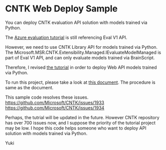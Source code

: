 # CNTK Web Deploy Sample

You can deploy CNTK evaluation API solution with models trained via Python.

The [Azure evaluation tutorial](https://github.com/Microsoft/CNTK/tree/master/Examples/Evaluation/CNTKAzureTutorial01) is still referencing Eval V1 API.


However, we need to use CNTK Library API for models trained via Python.
The Microsoft.MSR.CNTK.Extensibility.Managed.IEvaluateModelManaged is part of Eval V1 API, and can only evaluate models trained via BrainScript.

Therefore, I revised [the tutorial](https://github.com/Microsoft/CNTK/tree/master/Examples/Evaluation/CNTKAzureTutorial01) in order to deploy Web API models trained via Python.

To run this project, please take a look at [this document](https://docs.microsoft.com/en-us/cognitive-toolkit/Evaluate-a-model-in-an-Azure-WebApi). The procedure is same as the document.

This sample code resolves these issues.
https://github.com/Microsoft/CNTK/issues/1933
https://github.com/Microsoft/CNTK/issues/1934

Perhaps, the tutrial will be updated in the future. However CNTK repository has over 700 issues now, and I suppose the priority of the tutorial project may be low.
I hope this code helps someone who want to deploy API solution with models trained via Python.

Yuki
